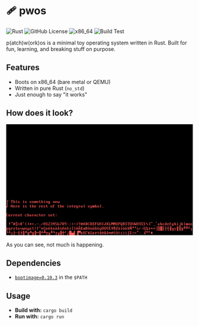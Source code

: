 # 🩹 pwos 

![Rust](https://img.shields.io/badge/rust-nightly-blue?logo=rust) ![GitHub License](https://img.shields.io/github/license/dybdeskarphet/pwos) ![x86_64](https://img.shields.io/badge/platform-x86__64-lightgrey) ![Build Test](https://img.shields.io/github/actions/workflow/status/dybdeskarphet/pwos/rust.yml
)

p(atch)w(ork)os is a minimal toy operating system written in Rust. Built for fun, learning, and breaking stuff on purpose.

## Features

* Boots on x86\_64 (bare metal or QEMU)
* Written in pure Rust (`no_std`)
* Just enough to say "it works"

## How does it look?

<img height="300" src="./assets/2025-08-21.png"/>

As you can see, not much is happening.

## Dependencies

- [`bootimage=0.10.3`](https://crates.io/crates/bootimage) in the `$PATH`

## Usage


- **Build with:** `cargo build`
- **Run with:** `cargo run`
